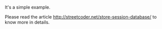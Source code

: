 It's a simple example.

Please read the article http://streetcoder.net/store-session-database/ to know more in details.
